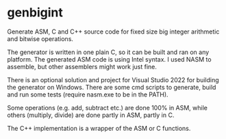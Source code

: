 # genbigint

Generate ASM, C and C++ source code for fixed size big integer arithmetic and bitwise operations.

The generator is written in one plain C, so it can be built and ran on any platform.
The generated ASM code is using Intel syntax. I used NASM to assemble, but other assemblers might work just fine.

There is an optional solution and project for Visual Studio 2022 for building the generator on Windows.
There are some cmd scripts to generate, build and run some tests (require nasm.exe to be in the PATH).

Some operations (e.g. add, subtract etc.) are done 100% in ASM, while others (multiply, divide) are done partly in ASM, partly in C.

The C++ implementation is a wrapper of the ASM or C functions.
